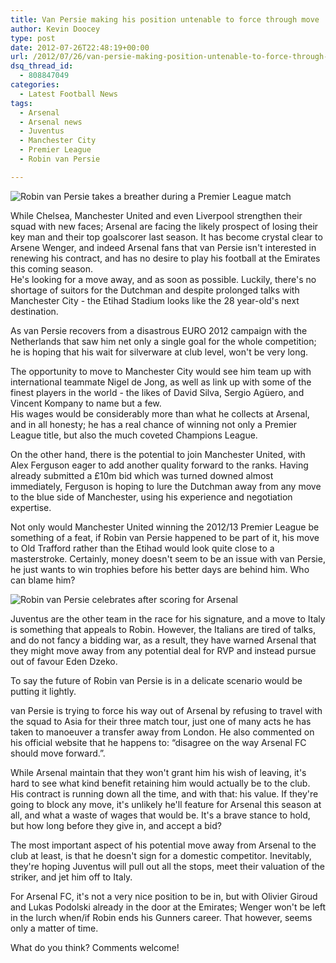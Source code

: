 ```yaml
---
title: Van Persie making his position untenable to force through move
author: Kevin Doocey
type: post
date: 2012-07-26T22:48:19+00:00
url: /2012/07/26/van-persie-making-position-untenable-to-force-through-move/
dsq_thread_id:
  - 808847049
categories:
  - Latest Football News
tags:
  - Arsenal
  - Arsenal news
  - Juventus
  - Manchester City
  - Premier League
  - Robin van Persie

---
```

![Robin van Persie takes a breather during a Premier League match](/uploads/2012/07/Robin-van-Persie.jpg)

While Chelsea, Manchester United and even Liverpool strengthen their squad with new faces; Arsenal are facing the likely prospect of losing their key man and their top goalscorer last season. It has become crystal clear to Arsene Wenger, and indeed Arsenal fans that van Persie isn't interested in renewing his contract, and has no desire to play his football at the Emirates this coming season.   
He's looking for a move away, and as soon as possible. Luckily, there's no shortage of suitors for the Dutchman and despite prolonged talks with Manchester City - the Etihad Stadium looks like the 28 year-old's next destination.

As van Persie recovers from a disastrous EURO 2012 campaign with the Netherlands that saw him net only a single goal for the whole competition; he is hoping that his wait for silverware at club level, won't be very long.

The opportunity to move to Manchester City would see him team up with international teammate Nigel de Jong, as well as link up with some of the finest players in the world - the likes of David Silva, Sergio Agüero, and Vincent Kompany to name but a few.  
His wages would be considerably more than what he collects at Arsenal, and in all honesty; he has a real chance of winning not only a Premier League title, but also the much coveted Champions League.

On the other hand, there is the potential to join Manchester United, with Alex Ferguson eager to add another quality forward to the ranks. Having already submitted a £10m bid which was turned downed almost immediately, Ferguson is hoping to lure the Dutchman away from any move to the blue side of Manchester, using his experience and negotiation expertise.

Not only would Manchester United winning the 2012/13 Premier League be something of a feat, if Robin van Persie happened to be part of it, his move to Old Trafford rather than the Etihad would look quite close to a masterstroke. Certainly, money doesn't seem to be an issue with van Persie, he just wants to win trophies before his better days are behind him. Who can blame him?

![Robin van Persie celebrates after scoring for Arsenal](/uploads/2012/07/Robin-van-Persie-AFC.jpg)

Juventus are the other team in the race for his signature, and a move to Italy is something that appeals to Robin. However, the Italians are tired of talks, and do not fancy a bidding war, as a result, they have warned Arsenal that they might move away from any potential deal for RVP and instead pursue out of favour Eden Dzeko.

To say the future of Robin van Persie is in a delicate scenario would be putting it lightly.

van Persie is trying to force his way out of Arsenal by refusing to travel with the squad to Asia for their three match tour, just one of many acts he has taken to manoeuver a transfer away from London. He also commented on his official website that he happens to: “disagree on the way Arsenal FC should move forward.”.

While Arsenal maintain that they won't grant him his wish of leaving, it's hard to see what kind benefit retaining him would actually be to the club. His contract is running down all the time, and with that: his value. If they're going to block any move, it's unlikely he'll feature for Arsenal this season at all, and what a waste of wages that would be. It's a brave stance to hold, but how long before they give in, and accept a bid?

The most important aspect of his potential move away from Arsenal to the club at least, is that he doesn't sign for a domestic competitor. Inevitably, they're hoping Juventus will pull out all the stops, meet their valuation of the striker, and jet him off to Italy.

For Arsenal FC, it's not a very nice position to be in, but with Olivier Giroud and Lukas Podolski already in the door at the Emirates; Wenger won't be left in the lurch when/if Robin ends his Gunners career. That however, seems only a matter of time.

What do you think? Comments welcome!
